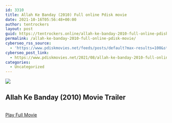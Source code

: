 ```yaml
---
id: 3310
title: Allah Ke Banday (2010) Full online Pdisk movie
date: 2021-10-16T05:56:48+00:00
author: tentrockers
layout: post
guid: https://tentrockers.online/allah-ke-banday-2010-full-online-pdisk-movie/
permalink: /allah-ke-banday-2010-full-online-pdisk-movie/
cyberseo_rss_source:
  - 'https://www.pdiskmovies.net/feeds/posts/default?max-results=100&start-index=1101'
cyberseo_post_link:
  - https://www.pdiskmovies.net/2021/08/allah-ke-banday-2010-full-online-pdisk.html
categories:
  - Uncategorized
---
```

<div>
  <img src="https://1.bp.blogspot.com/-WV1eZrQuIHU/YQ7QGfF7K_I/AAAAAAAAACE/OcKN_llmwN8S1SYJOpgM7c9M4z3Dne4DQCLcBGAsYHQ/w439-h640/Allah%2BKe%2BBanday%2B%25282010%2529%2BFull%2Bonline%2BPdisk%2Bmovie.jpg" class="ff-og-image-inserted" />
</div>

<div>
  <h2>
    <span>Allah Ke Banday&nbsp;(2010) Movie Trailer&nbsp;</span>
  </h2>
</div>

  
<a href="https://kofilink.com/1/bnYyaTV4MDAyMTcw?dn=1" target="popup" onclick="window.open('https://kofilink.com/1/bnYyaTV4MDAyMTcw?dn=1','popup','width=600,height=600'); return false;" rel="noopener"><br /> Play Full Movie<br /> </a>